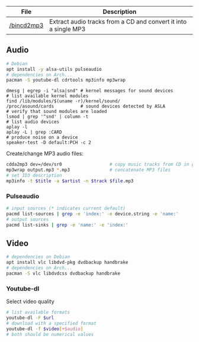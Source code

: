 File                     | Description
-------------------------|-------------------------------------
[/bincd2mp3][f1]         | Extract audio tracks from a CD and convert it into a single MP3

[f1]: ../bin/cd2mp3

## Audio

```bash
# Debian
apt install -y alsa-utils pulseaudio
# dependencies on Arch...
pacman -S youtube-dl cdrtools mp3info mp3wrap
```


```
dmesg | egrep -i "alsa|snd" # kernel messages for sound devices
# list available kernel modules
find /lib/modules/$(uname -r)/kernel/sound/
/proc/asound/cards          # sound devices detected by ASLA
# verify that sound modules are loaded
lsmod | grep '^snd' | column -t
# list audio devices
aplay -l
aplay -L | grep :CARD
# produce noise on a device
speaker-test -D default:PCH -c 2
```

Create/change MP3 audio files:

```bash
cdda2mp3 dev=/dev/sr0                  # copy music tracks from CD in given drive
mp3wrap output.mp3 *.mp3               # concatenate MP3 files
# set ID3 description
mp3info -t $title -a $artist -n $track $file.mp3
```

### Pulseaudio

```bash
# input sources (* indicates current default)
pacmd list-sources | grep -e 'index:' -e device.string -e 'name:'
# output sources
pacmd list-sinks | grep -e 'name:' -e 'index:'
```


## Video

```bash
# dependencies on Debian
apt install vlc libdvd-pkg dvdbackup handbrake          
# dependencies on Arch...
pacman -S vlc libdvdcss dvdbackup handbrake
```


### Youtube-dl

Select video quality

```bash
# list available formats
youtube-dl -F $url
# download with a specified format
youtube-dl -f $video[+$audio]
# both should be numerical values
```





